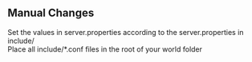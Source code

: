 ## Manual Changes

Set the values in server.properties according to the server.properties in include/  
Place all include/*.conf files in the root of your world folder

